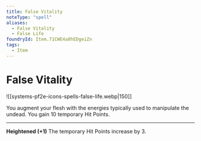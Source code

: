 ```yaml
---
title: False Vitality
noteType: "spell"
aliases:
  - False Vitality
  - False Life
foundryId: Item.71CWE4a8hEDgeiZn
tags:
  - Item
---
```


# False Vitality
![[systems-pf2e-icons-spells-false-life.webp|150]]

You augment your flesh with the energies typically used to manipulate the undead. You gain 10 temporary Hit Points.

* * *

**Heightened (+1)** The temporary Hit Points increase by 3.
